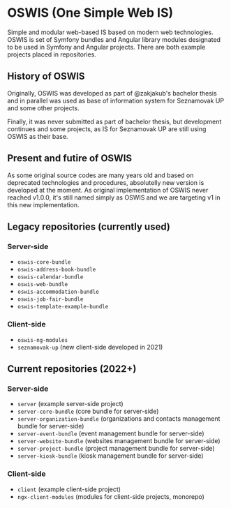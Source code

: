 # OSWIS (One Simple Web IS)
Simple and modular web-based IS based on modern web technologies. OSWIS is set of Symfony bundles and Angular library modules designated to be used in Symfony and Angular projects. There are both example projects placed in repositories.

## History of OSWIS
Originally, OSWIS was developed as part of @zakjakub's bachelor thesis and in parallel was used as base of information system for Seznamovak UP and some other projects.

Finally, it was never submitted as part of bachelor thesis, but development continues and some projects, as IS for Seznamovak UP are still using OSWIS as their base.

## Present and futire of OSWIS
As some original source codes are many years old and based on deprecated technologies and procedures, absolutelly new version is developed at the moment. As original implementation of OSWIS never reached v1.0.0, it's still named simply as OSWIS and we are targeting v1 in this new implementation.

## Legacy repositories (currently used)
### Server-side
 - `oswis-core-bundle`
 - `oswis-address-book-bundle`
 - `oswis-calendar-bundle`
 - `oswis-web-bundle`
 - `oswis-accommodation-bundle`
 - `oswis-job-fair-bundle`
 - `oswis-template-example-bundle`
### Client-side
 - `oswis-ng-modules`
 - `seznamovak-up` (new client-side developed in 2021)

## Current repositories (2022+)
### Server-side
 - `server` (example server-side project)
 - `server-core-bundle` (core bundle for server-side)
 - `server-organization-bundle` (organizations and contacts management bundle for server-side)
 - `server-event-bundle` (event management bundle for server-side)
 - `server-website-bundle` (websites management bundle for server-side)
 - `server-project-bundle` (project management bundle for server-side)
 - `server-kiosk-bundle` (kiosk management bundle for server-side)
### Client-side
 - `client` (example client-side project)
 - `ngx-client-modules` (modules for client-side projects, monorepo)



